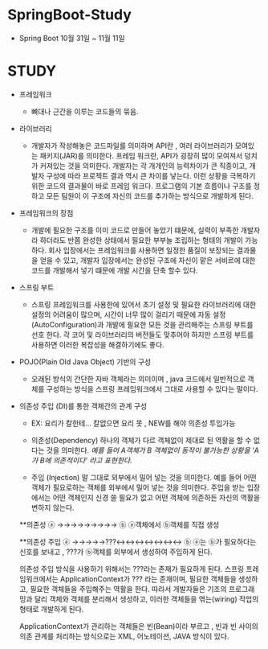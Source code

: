 # SpringBoot-Study
- Spring Boot 10월 31일 ~ 11월 11일 

# STUDY
- 프레임워크 
	 - 뼈대나 근간을 이루는 코드들의 묶음.
   
- 라이브러리
  	- 개발자가 작성해놓은 코드파일를 의미하며 
	API란 , 여러 라이브러리가 모여있는 패키지(JAR)를 의미한다.
	프레임 워크란,  API가 굉장히 많이 모여져서 덩치가 커져있는 것을 의미한다.
	개발자는 각 개개인의 능력차이가 큰 직종이고, 개발자 구성에 따라 프로젝트 결과 역시
	큰 차이를 낳는다. 이런 상황을 극복하기 위한  코드의 결과물이 바로 프레임 워크다.
	프로그램의 기본 흐름이나 구조를 정하고 모든 팀원이 이 구조에 자신의 코드를 추가하는 방식으로
	개발하게 된다.

- 프레임워크의 장점
    	
	- 개발에 필요한 구조를 이미 코드로 만들어 놓았기 떄문에, 실력이 부족한 개발자라 하더라도
	 반쯤 완성한 상태에서 필요한 부부늘 조립하는 형태의 개발이 가능하다.
	 회사 입장에서는 프레임워크를 사용하면 일정한 품질이 보장되는 결과물을 얻을 수 있고,
         개발자 입장에서는 완성된 구조에 자신이 맡은 서비르에 대한 코드를 개발해서 넣기 떄문에 
         개발 시간을 단축 할수 있다.

- 스프링 부트
	- 스프링 프레임워크를 사용한에 있어서 초기 설정 및 필요한 라이브러리에 대한 설정의 어려움이 많으며,
	시간이 너무 많이 걸리기 때문에 자동 설정(AutoConfiguration)과 개발에 필요한 모든 것을 관리해주는
	스프링 부트를 선호 한다. 각 코어 및 라이브러리의 버전들도 맞추어야 하지만 스프링 부트를 사용하면
	이러한 복잡성을 해결하기에도 좋다.
  
- POJO(Plain Old Java Object) 기반의 구성 
  - 오래된 방식의 간단한 자바 객체라는 의미이며 , java 코드에서 일반적으로
	객체를 구성하는 방식을 스프링 프레임워크에서 그대로 사용할 수 있다는 말이다.
	
-  의존성 주입 (DI)를 통한 객체간의 관계 구성 
	- EX: 요리가 칼한테... 칼없으면 요리 못 , NEW를 해야 의존성 투입가능
	- 의존성(Dependency) 
	하나의 객체가 다르 객체없이 제대로 된 역활을 할 수 없다는 것을 의미한다.
	*예를 들어 A객체가 B 객체없이 동작이 불가능한 상황을 'A가 B에 의존적이다' 라고 표현한다.*

	- 주입 (Injection) 
	말 그대로 외부에서 밀어 넣는 것을 의미한다.
	예를 들어 어떤 객체가 필요로하는 객체를 외부에서 밀어 넣는 것을 의미한다.
	주입을 받는 입장에서는 어떤 객체인지 신경 쓸 필요가 없고 어떤 객체에 의존하든 자신의 역활을 변하지 않는다.
	
	**의존성
	ⓐ →→→→→→→→→ ⓑ
	ⓐ객체에서 ⓑ객체를 직접 생성

	**의존성 주입
	ⓐ →→→→→???↔↔↔↔↔↔↔ ⓑ
	ⓐ는 ⓑ가 필요하다는 신호를 보내고 , ???가 ⓑ객체를 외부에서 생성하여 주입하게 된다.
	
	의존성 주입 방식을 사용하기 위해서는 ???라는 존재가 필요하게 된다.
	스프링 프레임워크에서는 ApplicationContext가 ??? 라는 존재이며,
	필요한 객체들을 생성하고, 필요한 객체들을 주입해주는 역활을 한다.
	따라서 개발자들은 기조의 프로그래밍과 달리 객체와 객체를 분리해서 생성하고,
	이러한 객체들을 엮는(wiring) 작업의 형태로 개발하게 된다.

	ApplicationContext가 관리하는 객체들은 빈(Bean)이라 부르고 , 빈과 빈 사이의 의존 관계를 처리하는
	방식으로는 XML, 어노테이션, JAVA 방식이 있다.
	
  
  
